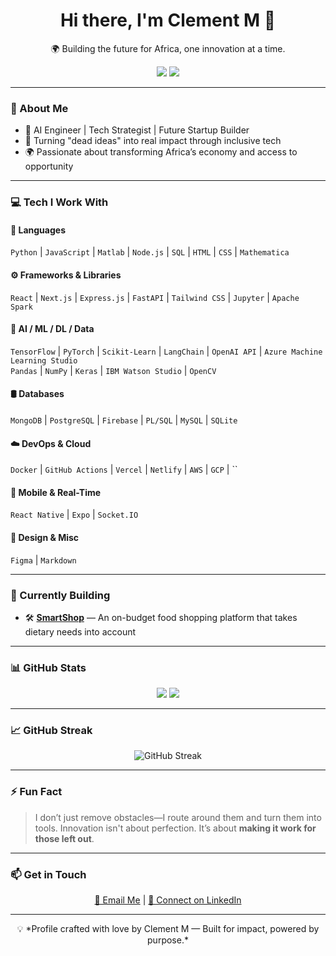 <!--
**Clement023/Clement023** is a ✨ _special_ ✨ repository because its `README.md` (this file) appears on your GitHub profile.

Here are some ideas to get you started:

- 🔭 I’m currently working on ...
- 🌱 I’m currently learning ...
- 👯 I’m looking to collaborate on ...
- 🤔 I’m looking for help with ...
- 💬 Ask me about ...
- 📫 How to reach me: ...
- 😄 Pronouns: ...
- ⚡ Fun fact: ...
-->


<!-- Profile Header -->
<h1 align="center">Hi there, I'm Clement M 👋</h1>
<p align="center">🌍 Building the future for Africa, one innovation at a time.</p>

<p align="center">
  <a href="https://www.linkedin.com/in/clement-m-17b7b0265/"><img src="https://img.shields.io/badge/LinkedIn-blue?style=for-the-badge&logo=linkedin&logoColor=white"/></a>
  <a href="mailto:clement.mokwana17@icloud.com"><img src="https://img.shields.io/badge/Email-ContactMe-red?style=for-the-badge&logo=gmail&logoColor=white"/></a>
</p>

---

### 🔧 About Me

- 🧠 AI Engineer | Tech Strategist | Future Startup Builder  
- 🎯 Turning "dead ideas" into real impact through inclusive tech  
- 🌍 Passionate about transforming Africa’s economy and access to opportunity  

---

### 💻 Tech I Work With

#### 🧠 Languages
`Python` | `JavaScript` | `Matlab` | `Node.js` | `SQL` | `HTML` | `CSS` | `Mathematica`

#### ⚙️ Frameworks & Libraries
`React` | `Next.js` | `Express.js` | `FastAPI` | `Tailwind CSS` | `Jupyter` | `Apache Spark` 

#### 🤖 AI / ML / DL / Data
`TensorFlow` | `PyTorch` | `Scikit-Learn` | `LangChain` | `OpenAI API` | `Azure Machine Learning Studio`  
`Pandas` | `NumPy` | `Keras` | `IBM Watson Studio` | `OpenCV`

#### 🛢️ Databases
`MongoDB` | `PostgreSQL` | `Firebase` | `PL/SQL` | `MySQL` | `SQLite`

#### ☁️ DevOps & Cloud
`Docker` | `GitHub Actions` | `Vercel` | `Netlify` | `AWS` | `GCP` | ``

#### 📱 Mobile & Real-Time
`React Native` | `Expo` | `Socket.IO`

#### 🎨 Design & Misc
`Figma` | `Markdown`

---

### 🚀 Currently Building

- 🛠️ [**SmartShop**](https://github.com/Clement023/smartshop) — An on-budget food shopping platform that takes dietary needs into account  
---

### 📊 GitHub Stats

<p align="center">
  <img src="https://github-readme-stats.vercel.app/api?username=Clement023&show_icons=true&theme=radical&hide=issues" />
  <img src="https://github-readme-stats.vercel.app/api/langs/?username=Clement023&layout=compact&theme=radical" />
</p>

---

### 📈 GitHub Streak

<p align="center">
  <img src="https://streak-stats.demolab.com?user=Clement023&theme=dark" alt="GitHub Streak" />
</p>

---

### ⚡ Fun Fact

> I don’t just remove obstacles—I route around them and turn them into tools. Innovation isn't about perfection. It’s about **making it work for those left out**.

---

### 📫 Get in Touch

<p align="center">
  <a href="mailto:clement.mokwana17@gmail.com">📩 Email Me</a> | <a href="https://www.linkedin.com/in/clement-m-17b7b0265/">🔗 Connect on LinkedIn</a>
</p>

---

<!-- Footer Note -->
<p align="center">
  💡 *Profile crafted with love by Clement M — Built for impact, powered by purpose.*
</p>
